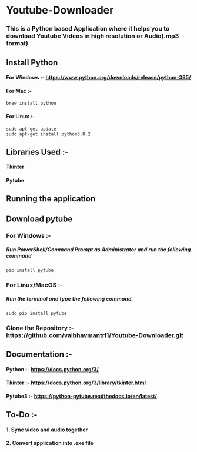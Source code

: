 # Youtube-Downloader
### This is a Python based Application where it helps you to download Youtube Videos in high resolution or Audio(.mp3 format)

## Install Python

#### For Windows :- https://www.python.org/downloads/release/python-385/

#### For Mac :- 
```
brew install python
```

#### For Linux :- 
```
sudo apt-get update
sudo apt-get install python3.8.2
 ```
## Libraries Used :- 
#### Tkinter
#### Pytube
## Running the application

## Download pytube

### For Windows :- 
   ##### Run PowerShell/Command Prompt as Administrator and run the following command
 ```
 pip install pytube
 ```

### For Linux/MacOS :-
   ##### Run the terminal and type the following command.
    
```
sudo pip install pytube
```
    
### Clone the Repository :- https://github.com/vaibhavmantri1/Youtube-Downloader.git    

## Documentation :-
  #### Python :- https://docs.python.org/3/
  #### Tkinter :- https://docs.python.org/3/library/tkinter.html
  #### Pytube3 :- https://python-pytube.readthedocs.io/en/latest/
  
## To-Do :-
 #### 1. Sync video and audio together
 #### 2. Convert application into .exe file
